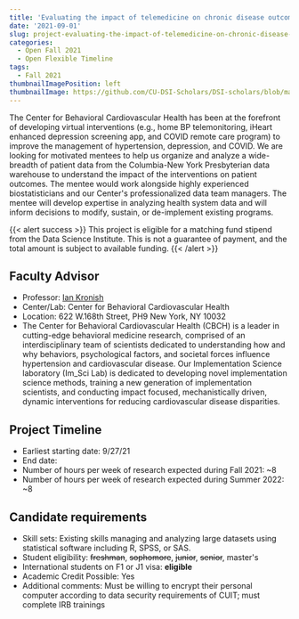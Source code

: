 ```yaml
---
title: 'Evaluating the impact of telemedicine on chronic disease outcomes'
date: '2021-09-01'
slug: project-evaluating-the-impact-of-telemedicine-on-chronic-disease-outcomes
categories:
  - Open Fall 2021 
  - Open Flexible Timeline
tags:
  - Fall 2021
thumbnailImagePosition: left
thumbnailImage: https://github.com/CU-DSI-Scholars/DSI-scholars/blob/main/img/healthcare_technology.png
---
```

The Center for Behavioral Cardiovascular Health has been at the forefront of developing virtual interventions (e.g., home BP telemonitoring, iHeart enhanced depression screening app, and COVID remote care program) to improve the management of hypertension, depression, and COVID. We are looking for motivated mentees to help us organize and analyze a wide-breadth of patient data from the Columbia-New York Presbyterian data warehouse to understand the impact of the interventions on patient outcomes. The mentee would work alongside highly experienced biostatisticians and our Center's professionalized data team managers. The mentee will develop expertise in analyzing health system data and will inform decisions to modify, sustain, or de-implement existing programs. 

<!--more-->

{{< alert success >}}
This project is eligible for a matching fund stipend from the Data Science Institute. This is not a guarantee of payment, and the total amount is subject to available funding.
{{< /alert >}}

## Faculty Advisor
+ Professor: [Ian Kronish](https://www.columbiacardiology.org/research/research-centers-and-programs/center-behavioral-cardiovascular-health)
+ Center/Lab: Center for Behavioral Cardiovascular Health
+ Location: 622 W.168th Street, PH9 New York, NY 10032
+ The Center for Behavioral Cardiovascular Health (CBCH) is a leader in cutting-edge behavioral medicine research, comprised of an interdisciplinary team of scientists dedicated to understanding how and why behaviors, psychological factors, and societal forces influence hypertension and cardiovascular disease. Our Implementation Science laboratory (Im_Sci Lab) is dedicated to developing novel implementation science methods, training a new generation of implementation scientists, and conducting impact focused, mechanistically driven, dynamic interventions for reducing cardiovascular disease disparities.

## Project Timeline
+ Earliest starting date: 9/27/21
+ End date: 
+ Number of hours per week of research expected during Fall 2021: ~8
+ Number of hours per week of research expected during Summer 2022: ~8

## Candidate requirements
+ Skill sets: Existing skills managing and analyzing large datasets using statistical software including R, SPSS, or SAS.
+ Student eligibility: ~~freshman~~, ~~sophomore~~, ~~junior~~, ~~senior~~, master's
+ International students on F1 or J1 visa: **eligible**
+ Academic Credit Possible: Yes
+ Additional comments: Must be willing to encrypt their personal computer according to data security requirements of CUIT; must complete IRB trainings


